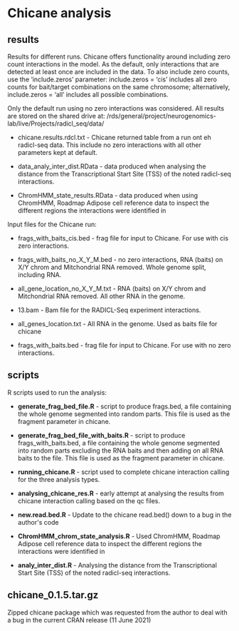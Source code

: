 # Chicane analysis

## results
Results for different runs. Chicane offers functionality around including zero 
count interactions in the model. As the default, only interactions that are 
detected at least once are included in the data. To also include zero counts, 
use the ‘include.zeros’ parameter: include.zeros = ‘cis’ includes all zero 
counts for bait/target combinations on the same chromosome; alternatively, 
include.zeros = ‘all’ includes all possible combinations. 

Only the default run using no zero interactions was considered. All results are
stored on the shared drive at:
/rds/general/project/neurogenomics-lab/live/Projects/radicl_seq/data/

* chicane.results.rdcl.txt - Chicane returned table from a run ont eh radicl-seq
data. This include no zero interactions with all other parameters kept at 
default.

* data_analy_inter_dist.RData - data produced when analysing the distance from 
the Transcriptional Start Site (TSS) of the noted radicl-seq interactions.

* ChromHMM_state_results.RData - data produced when using ChromHMM, Roadmap 
Adipose cell reference data to inspect the different regions the interactions 
were identified in

Input files for the Chicane run:

* frags_with_baits_cis.bed  - frag file for input to Chicane. For use with cis 
zero interactions.

* frags_with_baits_no_X_Y_M.bed - no zero interactions, RNA (baits) on X/Y 
chrom and Mitchondrial RNA removed. Whole genome split, including RNA.

* all_gene_location_no_X_Y_M.txt - RNA (baits) on X/Y chrom and Mitchondrial RNA
removed. All other RNA in the genome.

* 13.bam - Bam file for the RADICL-Seq experiment interactions.

* all_genes_location.txt - All RNA in the genome. Used as baits file for chicane

* frags_with_baits.bed - frag file for input to Chicane. For use with no zero 
interactions.


## scripts
R scripts used to run the analysis:

* **generate_frag_bed_file.R** - script to produce frags.bed, a file containing 
the whole genome segmented into random parts. This file is used as the fragment 
parameter in chicane.

* **generate_frag_bed_file_with_baits.R** - script to produce frags_with_baits.bed, 
a file containing the whole genome segmented into random parts excluding the RNA
baits and then adding on all RNA baits to the file. This file is used as the 
fragment parameter in chicane.

* **running_chicane.R** - script used to complete chicane interaction calling for 
the three analysis types.

* **analysing_chicane_res.R** - early attempt at analysing the results from 
chicane interaction calling based on the qc files.

* **new.read.bed.R** - Update to the chicane read.bed() down to a bug in the 
author's code

* **ChromHMM_chrom_state_analysis.R** - Used ChromHMM, Roadmap Adipose cell 
reference data to inspect the different regions the interactions were identified
in

* **analy_inter_dist.R** - Analysing the distance from the Transcriptional Start
Site (TSS) of the noted radicl-seq interactions.

## chicane_0.1.5.tar.gz
Zipped chicane package which was requested from the author to deal with a bug in the current CRAN release (11 June 2021)
